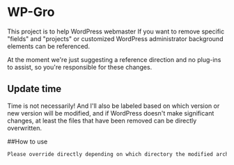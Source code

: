 # WP-Gro
This project is to help WordPress webmaster If you want to remove specific "fields" and "projects" or customized WordPress administrator background elements can be referenced.

At the moment we're just suggesting a reference direction and no plug-ins to assist, so you're responsible for these changes.

## Update time

Time is not necessarily! And I'll also be labeled based on which version or new version will be modified, and if WordPress doesn't make significant changes, at least the files that have been removed can be directly overwritten.

##How to use

```bash
Please override directly depending on which directory the modified archive is located in
```
